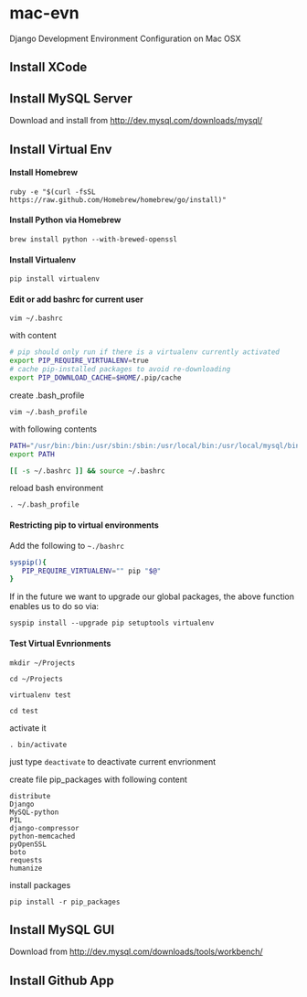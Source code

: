 mac-evn
=======

Django Development Environment Configuration on Mac OSX

## Install XCode

## Install MySQL Server
Download and install from http://dev.mysql.com/downloads/mysql/

## Install Virtual Env

#### Install Homebrew
```
ruby -e "$(curl -fsSL https://raw.github.com/Homebrew/homebrew/go/install)"
```

#### Install Python via Homebrew
```
brew install python --with-brewed-openssl
```

#### Install Virtualenv
```
pip install virtualenv
```

#### Edit or add bashrc for current user
```
vim ~/.bashrc
```

with content
```bash
# pip should only run if there is a virtualenv currently activated
export PIP_REQUIRE_VIRTUALENV=true
# cache pip-installed packages to avoid re-downloading
export PIP_DOWNLOAD_CACHE=$HOME/.pip/cache
```

create .bash_profile
```
vim ~/.bash_profile
```
with following contents
```bash
PATH="/usr/bin:/bin:/usr/sbin:/sbin:/usr/local/bin:/usr/local/mysql/bin/:$PATH"
export PATH

[[ -s ~/.bashrc ]] && source ~/.bashrc
```

reload bash environment
```
. ~/.bash_profile
```

#### Restricting pip to virtual environments

Add the following to ```~./bashrc```
```bash
syspip(){
   PIP_REQUIRE_VIRTUALENV="" pip "$@"
}
```

If in the future we want to upgrade our global packages, the above function enables us to do so via:
```
syspip install --upgrade pip setuptools virtualenv
```

#### Test Virtual Evnrionments

```
mkdir ~/Projects
```

```
cd ~/Projects
```

```
virtualenv test
```

```
cd test
```

activate it
```
. bin/activate
```

just type ```deactivate``` to deactivate current envrionment

create file pip_packages with following content
```
distribute
Django
MySQL-python
PIL
django-compressor
python-memcached
pyOpenSSL
boto
requests
humanize
```

install packages
```
pip install -r pip_packages
```

## Install MySQL GUI

Download from http://dev.mysql.com/downloads/tools/workbench/

## Install Github App
